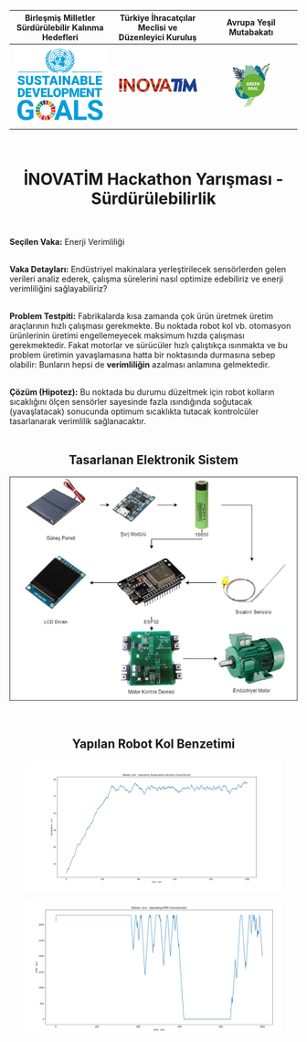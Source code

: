 Birleşmiş Milletler Sürdürülebilir Kalınma Hedefleri        |  Türkiye İhracatçılar Meclisi ve Düzenleyici Kuruluş     |   Avrupa Yeşil Mutabakatı
:-------------------------:|:-------------------------:|:-------------------------:
![](https://github.com/ismeterd/hackathon-inovatim/blob/master/logos/un_sdg_logo.png)  |  ![](https://github.com/ismeterd/hackathon-inovatim/blob/master/logos/inovatim-logo.png)  |  ![](https://github.com/ismeterd/hackathon-inovatim/blob/master/logos/green-deal_logo.png)

<br/>
<h1 align="center">İNOVATİM Hackathon Yarışması - Sürdürülebilirlik</h1>
<br/>

**Seçilen Vaka:** Enerji Verimliliği <br/><br/>

**Vaka Detayları:** Endüstriyel makinalara yerleştirilecek sensörlerden gelen verileri analiz ederek, çalışma sürelerini nasıl optimize edebiliriz ve enerji verimliliğini sağlayabiliriz? <br/><br/>

**Problem Testpiti:** Fabrikalarda kısa zamanda çok ürün üretmek üretim araçlarının hızlı çalışması gerekmekte. Bu noktada robot kol vb. otomasyon ürünlerinin üretimi engellemeyecek maksimum hızda çalışması gerekmektedir. Fakat motorlar ve sürücüler hızlı çalıştıkça ısınmakta ve bu problem üretimin yavaşlamasına hatta bir noktasında durmasına sebep olabilir: Bunların hepsi de **verimliliğin** azalması anlamına gelmektedir. <br/><br/>

**Çözüm (Hipotez):** Bu noktada bu durumu düzeltmek için robot kolların sıcaklığını ölçen sensörler sayesinde fazla ısındığında soğutacak (yavaşlatacak) sonucunda optimum sıcaklıkta tutacak kontrolcüler tasarlanarak verimlilik sağlanacaktır.<br/><br/>

<h2 align="center">Tasarlanan Elektronik Sistem</h2>

<p align="center">
  <img width="600" src="https://github.com/ismeterd/hackathon-inovatim/blob/master/Electronic/Sistem%20Modeli.png">
</p>
<br/>

<h2 align="center">Yapılan Robot Kol Benzetimi</h2>
<p align="center">
  <img width="450" src="https://github.com/ismeterd/hackathon-inovatim/blob/master/logos/temperature.jpeg">
</p>

<p align="center">
  <img width="450" src="https://github.com/ismeterd/hackathon-inovatim/blob/master/logos/rpm.png">
</p>

